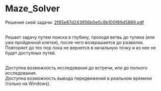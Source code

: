# Maze_Solver
Решение сией задачи:
[2f85e87d243956b0e0c8b100f89d5889.pdf](https://github.com/AlexeyArtamonov/Maze_Solver/files/8383292/2f85e87d243956b0e0c8b100f89d5889.pdf)<br/><br/>

Решает задачу путем поиска в глубину, проходя ветвь до тупика (или уже пройденной клетки), после чего возврашается до развилки.<br/>
Повторяет до тех пор пока не вернется в начальную точку и из нее не будет доступных путей.<br/><br/>

Доступна возможность исследования до встречи, или до полного исследования.<br/>
Доступна возможность вывода передвижений в реальном времени (только на Windows).<br/>
